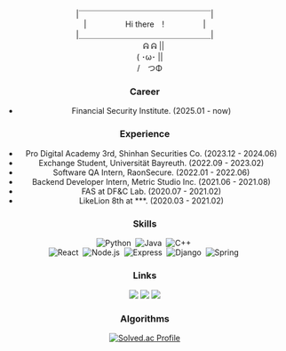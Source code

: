 <center>
|￣￣￣￣￣￣￣￣￣￣￣￣￣￣￣￣￣|<br/>
|&emsp;&emsp;&emsp;&emsp;&emsp;Hi there&emsp;!&emsp;&emsp;&emsp;&emsp;&emsp;|<br/>
|＿＿＿＿＿＿＿＿＿＿＿＿＿＿＿＿＿|<br/>
　　 ᕱ ᕱ ||<br/>
　 ( ･ω･ ||<br/>
　 /　つΦ<br/>

### Career

- Financial Security Institute. (2025.01 - now) <br />

### Experience

- Pro Digital Academy 3rd, Shinhan Securities Co. (2023.12 - 2024.06) <br />
- Exchange Student, Universität Bayreuth. (2022.09 - 2023.02) <br />
- Software QA Intern, RaonSecure. (2022.01 - 2022.06) <br />
- Backend Developer Intern, Metric Studio Inc. (2021.06 - 2021.08) <br />
- FAS at DF&C Lab. (2020.07 - 2021.02) <br />
- LikeLion 8th at ***. (2020.03 - 2021.02) <br />

### Skills
![Python](https://img.shields.io/badge/-Python-05122A?style=flat&logo=python)&nbsp;
![Java](https://img.shields.io/badge/-Java-05122A?style=flat&logo=java)&nbsp;
![C++](https://img.shields.io/badge/-C++-05122A?style=flat&logo=cplusplus&logoColor=00599C)&nbsp;\
![React](https://img.shields.io/badge/-React-05122A?style=flat&logo=react)&nbsp;
![Node.js](https://img.shields.io/badge/-Node.js-05122A?style=flat&logo=nodedotjs)&nbsp;
![Express](https://img.shields.io/badge/-Express-05122A?style=flat&logo=express)&nbsp;
![Django](https://img.shields.io/badge/-Django-05122A?style=flat&logo=django&logoColor=092E20)&nbsp;
![Spring](https://img.shields.io/badge/-Spring-05122A?style=flat&logo=django&logoColor=092E20)&nbsp;

### Links
<a href="https://lvolz.tistory.com/"><img src="https://img.shields.io/badge/-Tech%20Blog-11B48A?style=flat&logo=tistory&logoColor=white"/></a>
<a href="https://lvolzdev.github.io/about/"><img src="https://img.shields.io/badge/-Github%20Page-222222?style=flat&logo=githubpages&logoColor=white"/></a>
<a href="https://www.linkedin.com/in/sieun-kim-4866a91b9/"><img src="https://img.shields.io/badge/-Linkedin%20Page-0A66C2?style=flat&logo=linkedin&logoColor=white"/></a>
<br/>

### Algorithms
[![Solved.ac Profile](http://mazassumnida.wtf/api/v2/generate_badge?boj=se0983)](https://solved.ac/se0983/)
<br />

</center>  
